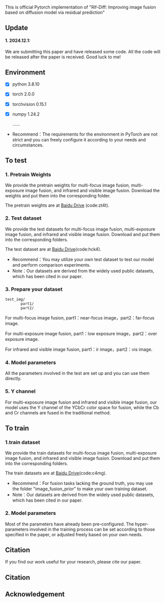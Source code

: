 This is official Pytorch implementation of "Rif-Diff: Improving image fusion based on diffusion model via residual prediction"

## Update
#### 1. 2024.12.1: 
We are submitting this paper and have released some code. All the code will be released after the paper is received. Good luck to me!

## Environment
 - [x] python 3.8.10
 - [x] torch 2.0.0
 - [x] torchvision 0.15.1
 - [x] numpy 1.24.2
 
   ......
 - Recommend：The requirements for the environment in PyTorch are not strict and you can freely configure it according to your needs and circumstances.

## To test
### 1. Pretrain Weights
We provide the pretrain weights for multi-focus image fusion, multi-exposure image fusion, and infrared and visible image fusion. Download the weights and put them into the corresponding folder.

The pretrain weights are at [Baidu Drive](https://pan.baidu.com/s/1my79LIUVnW2uwN8iAIU1PQ?pwd=zt4t) (code:zt4t).

### 2. Test dataset
We provide the test datasets for multi-focus image fusion, multi-exposure image fusion, and infrared and visible image fusion. Download and put them into the corresponding folders.

The test dataset are at [Baidu Drive](https://pan.baidu.com/s/1hSLfkC5YurIQvi8yvqxX-w?pwd=hck4)(code:hck4). 

- Recommend：You may utilize your own test dataset to test our model and perform comparison experiments.
- Note：Our datasets are derived from the widely used public datasets, which has been cited in our paper.

### 3. Prepare your dataset
    test_img/
           part1/
           part2/
For multi-focus image fusion, part1：near-focus image，part2：far-focus image.

For multi-exposure image fusion, part1：low exposure image，part2：over exposure image.

For infrared and visible image fusion, part1：ir image，part2：vis image.

### 4. Model parameters
All the parameters involved in the test are set up and you can use them directly.

### 5. Y channel
For multi-exposure image fusion and infrared and visible image fusion, our model uses the Y channel of the YCbCr color space for fusion, while the Cb and Cr channels are fused in the traditional method.

## To train 
### 1.train dataset
We provide the train datasets for multi-focus image fusion, multi-exposure image fusion, and infrared and visible image fusion. Download and put them into the corresponding folders.

The train datasets are at [Baidu Drive](https://pan.baidu.com/s/1-xRZTi6x142EZOojRumawA?pwd=c4mg)(code:c4mg). 

- Recommend：For fusion tasks lacking the ground truth, you may use the folder "image_fusion_prior" to make your own training dataset.
- Note：Our datasets are derived from the widely used public datasets, which has been cited in our paper.

### 2. Model parameters
Most of the parameters have already been pre-configured. The hyper-parameters involved in the training process can be set according to those specified in the paper, or adjusted freely based on your own needs.


## Citation
If you find our work useful for your research, please cite our paper.


## Citation


## Acknowledgement
